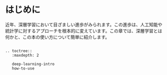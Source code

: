 # はじめに

近年、深層学習において目ざましい進歩がみられます。この進歩は、人工知能や統計学に対するアプローチを根本的に変えています。この章では、深層学習とは何かと、この本の使い方について簡単に紹介します。

```eval_rst

.. toctree::
   :maxdepth: 2

   deep-learning-intro
   how-to-use

```
